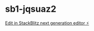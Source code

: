 # sb1-jqsuaz2

[Edit in StackBlitz next generation editor ⚡️](https://stackblitz.com/~/github.com/dsgfine/sb1-jqsuaz2)